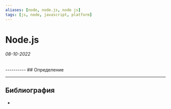 ```yaml
---
aliases: [node, node.js, node js]
tags: [js, node, javascript, platform]
---
```

# Node.js
<h6>08-10-2022</h6>
----------
## Определение


---
## Библиография
- 
